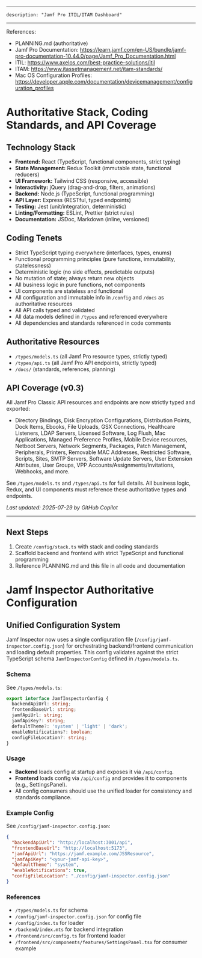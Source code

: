 <!--
Project: Jamf Pro ITIL/ITAM Dashboard
Author: Jeremiah Pegues
Company: Pegues OPSCORP
License: Exclusive non-perpetual license to VERSUS VERSUS VERSUS LLC dba 3VS Vantage, transferrable to authorized clients
Email: jeremiah@pegues.io
Version: 0.1 (Stack & Coding Standards)
-->
---
    description: "Jamf Pro ITIL/ITAM Dashboard"
---
References:
- PLANNING.md (authoritative)
- Jamf Pro Documentation: https://learn.jamf.com/en-US/bundle/jamf-pro-documentation-10.44.0/page/Jamf_Pro_Documentation.html
- ITIL: https://www.axelos.com/best-practice-solutions/itil
- ITAM: https://www.itassetmanagement.net/itam-standards/
- Mac OS Configuration Profiles: https://developer.apple.com/documentation/devicemanagement/configuration_profiles

# Authoritative Stack, Coding Standards, and API Coverage

## Technology Stack
- **Frontend:** React (TypeScript, functional components, strict typing)
- **State Management:** Redux Toolkit (immutable state, functional reducers)
- **UI Framework:** Tailwind CSS (responsive, accessible)
- **Interactivity:** jQuery (drag-and-drop, filters, animations)
- **Backend:** Node.js (TypeScript, functional programming)
- **API Layer:** Express (RESTful, typed endpoints)
- **Testing:** Jest (unit/integration, deterministic)
- **Linting/Formatting:** ESLint, Prettier (strict rules)
- **Documentation:** JSDoc, Markdown (inline, versioned)

## Coding Tenets
- Strict TypeScript typing everywhere (interfaces, types, enums)
- Functional programming principles (pure functions, immutability, statelessness)
- Deterministic logic (no side effects, predictable outputs)
- No mutation of state; always return new objects
- All business logic in pure functions, not components
- UI components are stateless and functional
- All configuration and immutable info in `/config` and `/docs` as authoritative resources
- All API calls typed and validated
- All data models defined in `/types` and referenced everywhere
- All dependencies and standards referenced in code comments


## Authoritative Resources
- `/types/models.ts` (all Jamf Pro resource types, strictly typed)
- `/types/api.ts` (all Jamf Pro API endpoints, strictly typed)
- `/docs/` (standards, references, planning)

## API Coverage (v0.3)
All Jamf Pro Classic API resources and endpoints are now strictly typed and exported:
- Directory Bindings, Disk Encryption Configurations, Distribution Points, Dock Items, Ebooks, File Uploads, GSX Connections, Healthcare Listeners, LDAP Servers, Licensed Software, Log Flush, Mac Applications, Managed Preference Profiles, Mobile Device resources, Netboot Servers, Network Segments, Packages, Patch Management, Peripherals, Printers, Removable MAC Addresses, Restricted Software, Scripts, Sites, SMTP Servers, Software Update Servers, User Extension Attributes, User Groups, VPP Accounts/Assignments/Invitations, Webhooks, and more.

See `/types/models.ts` and `/types/api.ts` for full details. All business logic, Redux, and UI components must reference these authoritative types and endpoints.

_Last updated: 2025-07-29 by GitHub Copilot_

---
## Next Steps
1. Create `/config/stack.ts` with stack and coding standards
3. Scaffold backend and frontend with strict TypeScript and functional programming
4. Reference PLANNING.md and this file in all code and documentation

# Jamf Inspector Authoritative Configuration

## Unified Configuration System

Jamf Inspector now uses a single configuration file (`/config/jamf-inspector.config.json`) for orchestrating backend/frontend communication and loading default properties. This config validates against the strict TypeScript schema `JamfInspectorConfig` defined in `/types/models.ts`.

### Schema
See `/types/models.ts`:
```typescript
export interface JamfInspectorConfig {
  backendApiUrl: string;
  frontendBaseUrl: string;
  jamfApiUrl: string;
  jamfApiKey?: string;
  defaultTheme?: 'system' | 'light' | 'dark';
  enableNotifications?: boolean;
  configFileLocation?: string;
}
```

### Usage
- **Backend** loads config at startup and exposes it via `/api/config`.
- **Frontend** loads config via `/api/config` and provides it to components (e.g., SettingsPanel).
- All config consumers should use the unified loader for consistency and standards compliance.

### Example Config
See `/config/jamf-inspector.config.json`:
```json
{
  "backendApiUrl": "http://localhost:3001/api",
  "frontendBaseUrl": "http://localhost:5173",
  "jamfApiUrl": "https://jamf.example.com/JSSResource",
  "jamfApiKey": "<your-jamf-api-key>",
  "defaultTheme": "system",
  "enableNotifications": true,
  "configFileLocation": "./config/jamf-inspector.config.json"
}
```

### References
- `/types/models.ts` for schema
- `/config/jamf-inspector.config.json` for config file
- `/config/index.ts` for loader
- `/backend/index.mts` for backend integration
- `/frontend/src/config.ts` for frontend loader
- `/frontend/src/components/features/SettingsPanel.tsx` for consumer example
